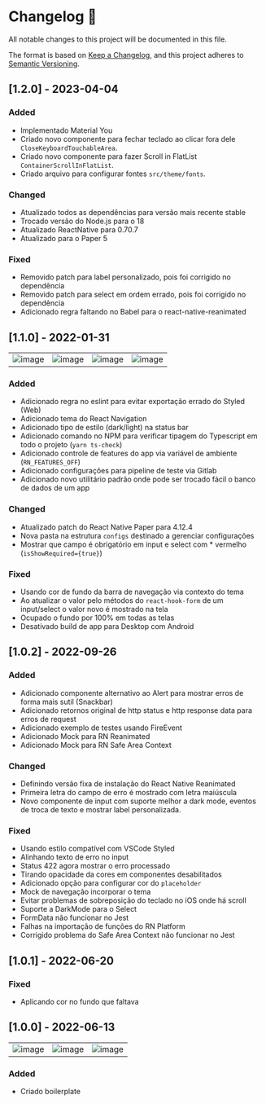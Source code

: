 # Changelog 📝

All notable changes to this project will be documented in this file.

The format is based on [Keep a Changelog](https://keepachangelog.com/en/1.0.0/), and this project adheres to [Semantic Versioning](https://semver.org/spec/v2.0.0.html).

## [1.2.0] - 2023-04-04

### Added
- Implementado Material You
- Criado novo componente para fechar teclado ao clicar fora dele `CloseKeyboardTouchableArea`.
- Criado novo componente para fazer Scroll in FlatList `ContainerScrollInFlatList`.
- Criado arquivo para configurar fontes `src/theme/fonts`.

### Changed
- Atualizado todos as dependências para versão mais recente stable
- Trocado versão do Node.js para o 18
- Atualizado ReactNative para 0.70.7
- Atualizado para o Paper 5

### Fixed
- Removido patch para label personalizado, pois foi corrigido no dependência
- Removido patch para select em ordem errado, pois foi corrigido no dependência
- Adicionado regra faltando no Babel para o react-native-reanimated

## [1.1.0] - 2022-01-31

| | | | |
| - | - | - | - |
| ![image](https://user-images.githubusercontent.com/5731176/215854212-c04da10b-bc73-4705-af33-ad652ce0e646.png) | ![image](https://user-images.githubusercontent.com/5731176/215854280-ba446d06-07fe-4fcd-8ab6-db3148b2471c.png) | ![image](https://user-images.githubusercontent.com/5731176/215854322-dc032f35-9ea0-4f76-8948-7bebf440799c.png) | ![image](https://user-images.githubusercontent.com/5731176/215854860-50e69246-086d-463e-b532-df2f1ee7f8ae.png) |

### Added

- Adicionado regra no eslint para evitar exportação errado do Styled (Web)
- Adicionado tema do React Navigation
- Adicionado tipo de estilo (dark/light) na status bar
- Adicionado comando no NPM para verificar tipagem do Typescript em todo o projeto (`yarn ts-check`)
- Adicionado controle de features do app via variável de ambiente (`RN_FEATURES_OFF`)
- Adicionado configurações para pipeline de teste via Gitlab
- Adicionado novo utilitário padrão onde pode ser trocado fácil o banco de dados de um app

### Changed

- Atualizado patch do React Native Paper para 4.12.4
- Nova pasta na estrutura `configs` destinado a gerenciar configurações
- Mostrar que campo é obrigatório em input e select com * vermelho (`isShowRequired={true}`)

### Fixed

- Usando cor de fundo da barra de navegação via contexto do tema
- Ao atualizar o valor pelo métodos do `react-hook-form` de um input/select o valor novo é mostrado na tela
- Ocupado o fundo por 100% em todas as telas
- Desativado build de app para Desktop com Android

## [1.0.2] - 2022-09-26

### Added

- Adicionado componente alternativo ao Alert para mostrar erros de forma mais sutil (Snackbar)
- Adicionado retornos original de http status e http response data para erros de request
- Adicionado exemplo de testes usando FireEvent
- Adicionado Mock para RN Reanimated
- Adicionado Mock para RN Safe Area Context

### Changed

- Definindo versão fixa de instalação do React Native Reanimated
- Primeira letra do campo de erro é mostrado com letra maiúscula
- Novo componente de input com suporte melhor a dark mode, eventos de troca de texto e mostrar label personalizada.

### Fixed

- Usando estilo compatível com VSCode Styled
- Alinhando texto de erro no input
- Status 422 agora mostrar o erro processado
- Tirando opacidade da cores em componentes desabilitados
- Adicionado opção para configurar cor do `placeholder`
- Mock de navegação incorporar o tema
- Evitar problemas de sobreposição do teclado no iOS onde há scroll
- Suporte a DarkMode para o Select
- FormData não funcionar no Jest
- Falhas na importação de funções do RN Platform
- Corrigido problema do Safe Area Context não funcionar no Jest

## [1.0.1] - 2022-06-20

### Fixed

- Aplicando cor no fundo que faltava 

## [1.0.0] - 2022-06-13

| | | |
| - | - | - |
![image](https://user-images.githubusercontent.com/5731176/172487765-efc86b04-5244-438d-b441-94bf5d544399.png) | ![image](https://user-images.githubusercontent.com/5731176/172487825-4ac12b38-511c-45d7-b4c4-967620b2ea3e.png) | ![image](https://user-images.githubusercontent.com/5731176/172487790-709491b1-9361-4e96-98be-edb9d3cf86f7.png) |

### Added

- Criado boilerplate
